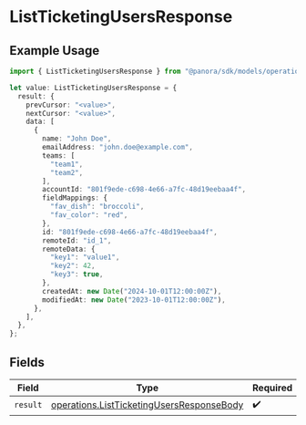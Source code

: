 # ListTicketingUsersResponse

## Example Usage

```typescript
import { ListTicketingUsersResponse } from "@panora/sdk/models/operations";

let value: ListTicketingUsersResponse = {
  result: {
    prevCursor: "<value>",
    nextCursor: "<value>",
    data: [
      {
        name: "John Doe",
        emailAddress: "john.doe@example.com",
        teams: [
          "team1",
          "team2",
        ],
        accountId: "801f9ede-c698-4e66-a7fc-48d19eebaa4f",
        fieldMappings: {
          "fav_dish": "broccoli",
          "fav_color": "red",
        },
        id: "801f9ede-c698-4e66-a7fc-48d19eebaa4f",
        remoteId: "id_1",
        remoteData: {
          "key1": "value1",
          "key2": 42,
          "key3": true,
        },
        createdAt: new Date("2024-10-01T12:00:00Z"),
        modifiedAt: new Date("2023-10-01T12:00:00Z"),
      },
    ],
  },
};
```

## Fields

| Field                                                                                                  | Type                                                                                                   | Required                                                                                               | Description                                                                                            |
| ------------------------------------------------------------------------------------------------------ | ------------------------------------------------------------------------------------------------------ | ------------------------------------------------------------------------------------------------------ | ------------------------------------------------------------------------------------------------------ |
| `result`                                                                                               | [operations.ListTicketingUsersResponseBody](../../models/operations/listticketingusersresponsebody.md) | :heavy_check_mark:                                                                                     | N/A                                                                                                    |